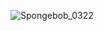 ![Spongebob_0322](https://user-images.githubusercontent.com/88468392/129309511-95ac93e2-7511-40ee-99b2-da6c9c8ad87e.png)
